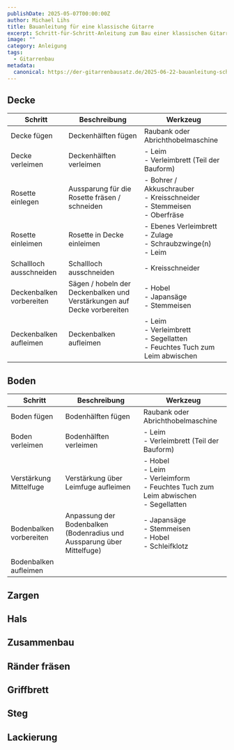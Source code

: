 ```yaml
---
publishDate: 2025-05-07T00:00:00Z
author: Michael Lihs
title: Bauanleitung für eine klassische Gitarre
excerpt: Schritt-für-Schritt-Anleitung zum Bau einer klassischen Gitarre
image: ""
category: Anleigung
tags:
  - Gitarrenbau
metadata:
  canonical: https://der-gitarrenbausatz.de/2025-06-22-bauanleitung-schritte
---
```


## Decke

| Schritt                  | Beschreibung                                                            | Werkzeug                                                                        |
| ------------------------ | ----------------------------------------------------------------------- | ------------------------------------------------------------------------------- |
| Decke fügen              | Deckenhälften fügen                                                     | Raubank oder Abrichthobelmaschine                                               |
| Decke verleimen          | Deckenhälften verleimen                                                 | - Leim<br>- Verleimbrett (Teil der Bauform)                                     |
| Rosette einlegen         | Aussparung für die Rosette fräsen / schneiden                           | - Bohrer / Akkuschrauber<br>- Kreisschneider<br>- Stemmeisen<br>- Oberfräse     |
| Rosette einleimen        | Rosette in Decke einleimen                                              | - Ebenes Verleimbrett<br>- Zulage<br>- Schraubzwinge(n)<br>- Leim               |
| Schallloch ausschneiden  | Schallloch ausschneiden                                                 | - Kreisschneider                                                                |
| Deckenbalken vorbereiten | Sägen / hobeln der Deckenbalken und Verstärkungen auf Decke vorbereiten | - Hobel<br>- Japansäge<br>- Stemmeisen                                          |
| Deckenbalken aufleimen   | Deckenbalken aufleimen                                                  | - Leim<br>- Verleimbrett<br>- Segellatten<br>- Feuchtes Tuch zum Leim abwischen |

## Boden

| Schritt                 | Beschreibung                                                           | Werkzeug                                                                                  |
| ----------------------- | ---------------------------------------------------------------------- | ----------------------------------------------------------------------------------------- |
| Boden fügen             | Bodenhälften fügen                                                     | Raubank oder Abrichthobelmaschine                                                         |
| Boden verleimen         | Bodenhälften verleimen                                                 | - Leim<br>- Verleimbrett (Teil der Bauform)                                               |
| Verstärkung Mittelfuge  | Verstärkung über Leimfuge aufleimen                                    | - Hobel<br>- Leim<br>- Verleimform<br>- Feuchtes Tuch zum Leim abwischen<br>- Segellatten |
| Bodenbalken vorbereiten | Anpassung der Bodenbalken (Bodenradius und Aussparung über Mittelfuge) | - Japansäge<br>- Stemmeisen<br>- Hobel<br>- Schleifklotz                                  |
| Bodenbalken aufleimen   |                                                                        |                                                                                           |
## Zargen


## Hals


## Zusammenbau


## Ränder fräsen


## Griffbrett


## Steg


## Lackierung






